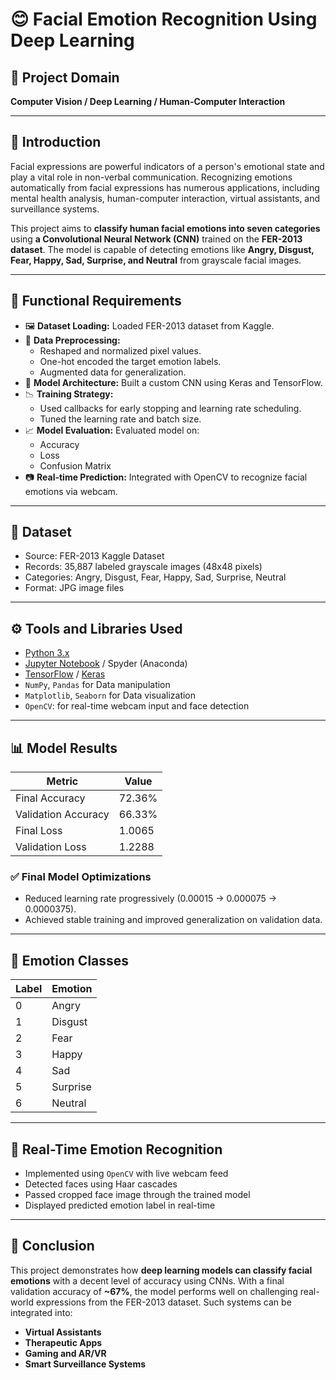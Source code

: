 # 😊 Facial Emotion Recognition Using Deep Learning

## 🧠 Project Domain
**Computer Vision / Deep Learning / Human-Computer Interaction**

---

## 📖 Introduction

Facial expressions are powerful indicators of a person's emotional state and play a vital role in non-verbal communication. Recognizing emotions automatically from facial expressions has numerous applications, including mental health analysis, human-computer interaction, virtual assistants, and surveillance systems.

This project aims to **classify human facial emotions into seven categories** using **a Convolutional Neural Network (CNN)** trained on the **FER-2013 dataset**. The model is capable of detecting emotions like **Angry, Disgust, Fear, Happy, Sad, Surprise, and Neutral** from grayscale facial images.

---

## 🧩 Functional Requirements

- 🖼️ **Dataset Loading:** Loaded FER-2013 dataset from Kaggle.
- 🧹 **Data Preprocessing:**
  - Reshaped and normalized pixel values.
  - One-hot encoded the target emotion labels.
  - Augmented data for generalization.
- 🧠 **Model Architecture:** Built a custom CNN using Keras and TensorFlow.
- 📉 **Training Strategy:**
  - Used callbacks for early stopping and learning rate scheduling.
  - Tuned the learning rate and batch size.
- 📈 **Model Evaluation:** Evaluated model on:
  - Accuracy
  - Loss
  - Confusion Matrix
- 📷 **Real-time Prediction:** Integrated with OpenCV to recognize facial emotions via webcam.


---

## 📂 Dataset

- Source: FER-2013 Kaggle Dataset
- Records: 35,887 labeled grayscale images (48x48 pixels)
- Categories: Angry, Disgust, Fear, Happy, Sad, Surprise, Neutral
- Format: JPG image files



---

## ⚙️ Tools and Libraries Used

- [Python 3.x](https://www.python.org/)
- [Jupyter Notebook](https://jupyter.org/) / Spyder (Anaconda)
- [TensorFlow](https://www.tensorflow.org/) / [Keras](https://keras.io/)
- `NumPy`, `Pandas` for Data manipulation
- `Matplotlib`, `Seaborn` for Data visualization
- `OpenCV`: for real-time webcam input and face detection

---

## 📊 Model Results

| Metric                | Value     |
|-----------------------|-----------|
| Final Accuracy        | 72.36%    |
| Validation Accuracy   | 66.33%    |
| Final Loss            | 1.0065    |
| Validation Loss       | 1.2288    |


### ✅ Final Model Optimizations

- Reduced learning rate progressively (0.00015 → 0.000075 → 0.0000375).
- Achieved stable training and improved generalization on validation data.

---

## 🧠 Emotion Classes

| Label                 | Emotion    |
|-----------------------|------------|
| 0                     | Angry      |
| 1                     | Disgust    |
| 2                     | Fear       |
| 3                     | Happy      |
| 4                     | Sad        |
| 5                     | Surprise   |
| 6                     | Neutral    |

---
## 🎯 Real-Time Emotion Recognition
- Implemented using `OpenCV` with live webcam feed
- Detected faces using Haar cascades
- Passed cropped face image through the trained model
- Displayed predicted emotion label in real-time



---
## 📌 Conclusion

This project demonstrates how **deep learning models can classify facial emotions** with a decent level of accuracy using CNNs. With a final validation accuracy of **~67%**, the model performs well on challenging real-world expressions from the FER-2013 dataset.
Such systems can be integrated into:
- **Virtual Assistants**
- **Therapeutic Apps**
- **Gaming and AR/VR**
- **Smart Surveillance Systems**

